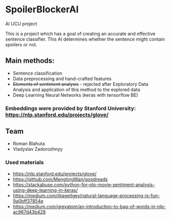 # SpoilerBlockerAI
AI UCU project

This is a project which has a goal of creating an accurate and effective sentence classifier. This AI determines whether the sentence might contain spoilers or not.

## Main methods:
* Sentence classification
* Data preprocessing and hand-crafted features
* ~~Elements of sentiment analysis~~ - rejected after Exploratory Data Analysis and application of this method to the explored data
* Deep Learning Neural Networks (keras with tensorflow BE)

### Embeddings were provided by Stanford University: https://nlp.stanford.edu/projects/glove/

## Team
* Roman Blahuta
* Vladyslav Zadorozhnyy

### Used materials
* https://nlp.stanford.edu/projects/glove/
* https://github.com/MengtingWan/goodreads
* https://stackabuse.com/python-for-nlp-movie-sentiment-analysis-using-deep-learning-in-keras/
* https://medium.com/@ageitgey/natural-language-processing-is-fun-9a0bff37854e
* https://medium.com/greyatom/an-introduction-to-bag-of-words-in-nlp-ac967d43b428
